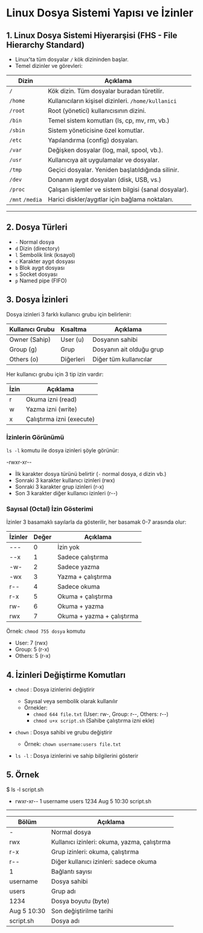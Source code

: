 # Linux Dosya Sistemi Yapısı ve İzinler

## 1. Linux Dosya Sistemi Hiyerarşisi (FHS - File Hierarchy Standard)

- Linux'ta tüm dosyalar `/` kök dizininden başlar.
- Temel dizinler ve görevleri:

| Dizin       | Açıklama                                              |
|-------------|--------------------------------------------------------|
| `/`         | Kök dizin. Tüm dosyalar buradan türetilir.            |
| `/home`     | Kullanıcıların kişisel dizinleri. `/home/kullanici`   |
| `/root`     | Root (yönetici) kullanıcısının dizini.                |
| `/bin`      | Temel sistem komutları (ls, cp, mv, rm, vb.)          |
| `/sbin`     | Sistem yöneticisine özel komutlar.                    |
| `/etc`      | Yapılandırma (config) dosyaları.                      |
| `/var`      | Değişken dosyalar (log, mail, spool, vb.).            |
| `/usr`      | Kullanıcıya ait uygulamalar ve dosyalar.              |
| `/tmp`      | Geçici dosyalar. Yeniden başlatıldığında silinir.     |
| `/dev`      | Donanım aygıt dosyaları (disk, USB, vs.)              |
| `/proc`     | Çalışan işlemler ve sistem bilgisi (sanal dosyalar).  |
| `/mnt` `/media` | Harici diskler/aygıtlar için bağlama noktaları.  |

---


## 2. Dosya Türleri

- `-` Normal dosya
- `d` Dizin (directory)
- `l` Sembolik link (kısayol)
- `c` Karakter aygıt dosyası
- `b` Blok aygıt dosyası
- `s` Socket dosyası
- `p` Named pipe (FIFO)

## 3. Dosya İzinleri

Dosya izinleri 3 farklı kullanıcı grubu için belirlenir:

| Kullanıcı Grubu | Kısaltma | Açıklama             |
|-----------------|----------|----------------------|
| Owner (Sahip)   | User (u) | Dosyanın sahibi      |
| Group (g)       | Grup     | Dosyanın ait olduğu grup |
| Others (o)      | Diğerleri| Diğer tüm kullanıcılar |

Her kullanıcı grubu için 3 tip izin vardır:

| İzin  | Açıklama           |
|-------|--------------------|
| r     | Okuma izni (read)  |
| w     | Yazma izni (write) |
| x     | Çalıştırma izni (execute) |

### İzinlerin Görünümü

`ls -l` komutu ile dosya izinleri şöyle görünür:

-rwxr-xr--

- İlk karakter dosya türünü belirtir (`-` normal dosya, `d` dizin vb.)
- Sonraki 3 karakter kullanıcı izinleri (rwx)
- Sonraki 3 karakter grup izinleri (r-x)
- Son 3 karakter diğer kullanıcı izinleri (r--)

### Sayısal (Octal) İzin Gösterimi

İzinler 3 basamaklı sayılarla da gösterilir, her basamak 0-7 arasında olur:

| İzinler | Değer | Açıklama                  |
|---------|-------|---------------------------|
| ---     | 0     | İzin yok                  |
| --x     | 1     | Sadece çalıştırma          |
| -w-     | 2     | Sadece yazma              |
| -wx     | 3     | Yazma + çalıştırma        |
| r--     | 4     | Sadece okuma              |
| r-x     | 5     | Okuma + çalıştırma        |
| rw-     | 6     | Okuma + yazma             |
| rwx     | 7     | Okuma + yazma + çalıştırma|

Örnek: `chmod 755 dosya` komutu

- User: 7 (rwx)
- Group: 5 (r-x)
- Others: 5 (r-x)

## 4. İzinleri Değiştirme Komutları

- `chmod` : Dosya izinlerini değiştirir
  - Sayısal veya sembolik olarak kullanılır
  - Örnekler:
    - `chmod 644 file.txt`  (User: rw-, Group: r--, Others: r--)
    - `chmod u+x script.sh` (Sahibe çalıştırma izni ekle)

- `chown` : Dosya sahibi ve grubu değiştirir
  - Örnek: `chown username:users file.txt`

- `ls -l` : Dosya izinlerini ve sahip bilgilerini gösterir

## 5. Örnek


$ ls -l script.sh
- rwxr-xr-- 1 username users 1234 Aug 5 10:30 script.sh 
---


| Bölüm | Açıklama                  |
|---------|---------------------------|
| -    | Normal dosya                 |
| rwx  | Kullanıcı izinleri: okuma, yazma, çalıştırma |
|  r-x  | Grup izinleri: okuma, çalıştırma  |
| r--   | 	Diğer kullanıcı izinleri: sadece okuma  |
|   1  |	Bağlantı sayısı      |
|  username   | 	Dosya sahibi |
| users    |Grup adı |
| 1234    |Dosya boyutu (byte)
| Aug 5 10:30    | Son değiştirilme tarihi|
| script.sh   | Dosya adı|

